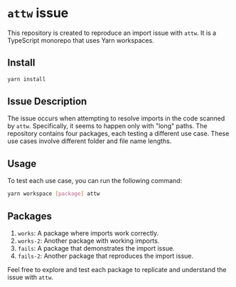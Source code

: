 # `attw` issue

This repository is created to reproduce an import issue with `attw`. It is a TypeScript monorepo that uses Yarn workspaces.

## Install
```bash
yarn install
```

## Issue Description

The issue occurs when attempting to resolve imports in the code scanned by `attw`. Specifically, it seems to happen only with "long" paths. The repository contains four packages, each testing a different use case. These use cases involve different folder and file name lengths.

## Usage

To test each use case, you can run the following command:

```bash
yarn workspace [package] attw
```

## Packages

1. `works`: A package where imports work correctly.
2. `works-2`: Another package with working imports.
3. `fails`: A package that demonstrates the import issue.
4. `fails-2`: Another package that reproduces the import issue.

Feel free to explore and test each package to replicate and understand the issue with `attw`.
